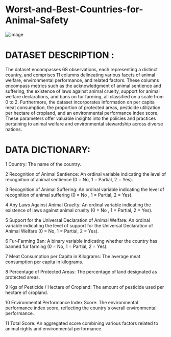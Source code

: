 # Worst-and-Best-Countries-for-Animal-Safety
![image](https://theswiftest.com/wp-content/uploads/2021/10/Best-Worst-Countries-For-Animal-Rights-2021-1.png)
# DATASET DESCRIPTION :

The dataset encompasses 68 observations, each representing a distinct country, and comprises 11 columns delineating various facets of animal welfare, environmental performance, and related factors. These columns encompass metrics such as the acknowledgment of animal sentience and suffering, the existence of laws against animal cruelty, support for animal welfare declarations, and bans on fur farming, all classified on a scale from 0 to 2. Furthermore, the dataset incorporates information on per capita meat consumption, the proportion of protected areas, pesticide utilization per hectare of cropland, and an environmental performance index score. These parameters offer valuable insights into the policies and practices pertaining to animal welfare and environmental stewardship across diverse nations.

# DATA DICTIONARY:

1 Country: The name of the country.

2 Recognition of Animal Sentience: An ordinal variable indicating the level of recognition of animal sentience (0 = No, 1 = Partial, 2 = Yes).

3 Recognition of Animal Suffering: An ordinal variable indicating the level of recognition of animal suffering (0 = No , 1 = Partial, 2 = Yes).

4 Any Laws Against Animal Cruelty: An ordinal variable indicating the existence of laws against animal cruelty (0 = No , 1 = Partial, 2 = Yes).

5 Support for the Universal Declaration of Animal Welfare: An ordinal variable indicating the level of support for the Universal Declaration of Animal Welfare (0 = No, 1 = Partial, 2 = Yes).

6 Fur-Farming Ban: A binary variable indicating whether the country has banned fur farming (0 = No, 1 = Partial, 2 = Yes).

7 Meat Consumption per Capita in Kilograms: The average meat consumption per capita in kilograms.

8 Percentage of Protected Areas: The percentage of land designated as protected areas.

9 Kgs of Pesticide / Hectare of Cropland: The amount of pesticide used per hectare of cropland.

10 Environmental Performance Index Score: The environmental performance index score, reflecting the country's overall environmental performance.

11 Total Score: An aggregated score combining various factors related to animal rights and environmental performance.

